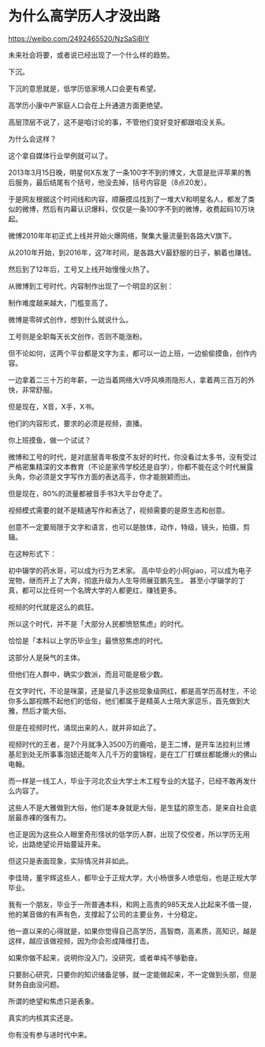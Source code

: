 # 为什么高学历人才没出路

https://weibo.com/2492465520/NzSaSiBIY

未来社会将要，或者说已经出现了一个什么样的趋势。

下沉。

下沉的意思就是，低学历低家境人口会更有希望。

高学历小康中产家庭人口会在上升通道方面更绝望。

高层顶层不说了，这不是咱讨论的事，不管他们变好变好都跟咱没关系。

为什么会这样？

这个拿自媒体行业举例就可以了。

2013年3月15日晚，明星何X东发了一条100字不到的博文，大意是批评苹果的售后服务，最后结尾有个括号，他没去掉，括号内容是（8点20发）。

于是网友根据这个时间线和内容，顺藤摸瓜找到了一堆大V和明星名人，都发了类似的微博，然后有内幕认识爆料，仅仅是一条100字不到的微博，收费起码10万块起。

微博2010年年初正式上线并开始火爆网络，聚集大量流量到各路大V旗下。

从2010年开始，到2016年，这7年时间，是各路大V最舒服的日子，躺着也赚钱。

然后到了12年后，工号又上线开始慢慢火热了。

从微博到工号时代，内容制作出现了一个明显的区别：

制作难度越来越大，门槛变高了。

微博是零碎式创作，想到什么就说什么。

工号则是全职每天长文创作，否则不能涨粉。

但不论如何，这两个平台都是文字为主，都可以一边上班，一边偷偷摸鱼，创作内容。

一边拿着二三十万的年薪，一边当着网络大V呼风唤雨隐形人，拿着两三百万的外快，非常舒服。

但是现在，X音，X手，X书。

他们的内容形式，要求的必须是视频，直播。

你上班摸鱼，做一个试试？

微博和工号的时代，是对底层青年极度不友好的时代，你没看过太多书，没有受过严格密集精深的文本教育（不论是家传学校还是自学），你都不能在这个时代展露头角，你必须是文字写作方面的表达高手，你才能脱颖而出。

但是现在，80%的流量都被音手书3大平台夺走了。

视频模式需要的就不是精通写作和表达了，视频需要的是原生态和创意。

创意不一定要局限于文字和语言，也可以是肢体，动作，特级，镜头，拍摄，剪辑。

在这种形式下：

初中辍学的药水哥，可以成为行为艺术家。
高中毕业的小阿giao，可以成为电子宠物，继而开上了大奔，彻底升级为人生导师展亚鹏先生。
甚至小学辍学的丁真，都可以比任何一个名牌大学的人都更红，赚钱更多。

视频的时代就是这么的疯狂。

所以这个时代，并不是「大部分人民都愤怒焦虑」的时代。

恰恰是「本科以上学历毕业生」最愤怒焦虑的时代。

这部分人是戾气的主体。

但他们在人群中，确实少数派，而且可能是极少数。

在文字时代，不论是咪蒙，还是留几手这些现象级网红，都是高学历高材生，不论你多么鄙视瞧不起他们的低俗，他们都属于是精英人士陪大家逗乐，首先做到大雅，然后才能大俗。

但是在视频时代，涌现出来的人，就并非如此了。

视频时代的王者，是7个月就净入3500万的鹿哈，是王二博，是开车法拉利兰博基尼到处无所事事泡妞还能年入几千万的童锦程，是在工厂打螺丝都能爆火的佛山电翰。

而一样是一线工人，毕业于河北农业大学土木工程专业的大猛子，已经不敢再发什么内容了。

这些人不是大雅做到大俗，他们是本身就是大俗，是生猛的原生态，是来自社会底层最赤裸的强有力。

也正是因为这些众人眼里奇形怪状的低学历人群，出现了佼佼者，所以学历无用论，出路绝望论开始蔓延开来。

但这只是表面现象，实际情况并非如此。

李佳琦，董宇辉这些人，都毕业于正规大学，大小杨很多人喷低俗，也是正规大学毕业。

我有一个朋友，毕业于一所普通本科，和网上高贵的985天龙人比起来不值一提，他的某音做的有声有色，支撑起了公司的主要业务，十分稳定。

他一直以来的心得就是，如果你觉得自己高学历，高智商，高素质，高知识，越是这样，越应该做视频，因为你会形成降维打击。

如果你做不起来，说明你没入门，没研究，或者单纯不够勤奋。

只要耐心研究，只要你的知识储备足够，就一定能做起来，不一定做到头部，但是财务自由没问题。

所谓的绝望和焦虑只是表象。

真实的内核其实还是。

你有没有参与进时代中来。